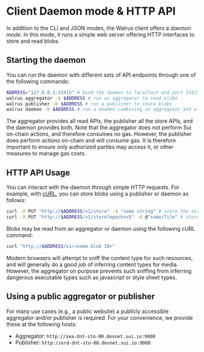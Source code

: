 # Client Daemon mode & HTTP API

In addition to the CLI and JSON modes, the Walrus client offers a *daemon mode*. In this mode, it
runs a simple web server offering HTTP interfaces to store and read blobs.

## Starting the daemon

You can run the daemon with
different sets of API endpoints through one of the following commands:

```sh
ADDRESS="127.0.0.1:31415" # bind the daemon to localhost and port 31415
walrus aggregator -b $ADDRESS # run an aggregator to read blobs
walrus publisher -b $ADDRESS # run a publisher to store blobs
walrus daemon -b $ADDRESS # run a daemon combining an aggregator and a publisher
```

The aggregator provides all read APIs, the publisher all the store APIs, and the daemon provides
both. Note that the aggregator does not perform Sui on-chain actions, and therefore consumes no gas.
However, the publisher does perform actions on-chain and will consume gas. It is therefore important
to ensure only authorized parties may access it, or other measures to manage gas costs.

## HTTP API Usage

You can interact with the daemon through simple HTTP requests. For example, with
[cURL](https://curl.se), you can store blobs using a publisher or daemon as follows:

```sh
curl -X PUT "http://$ADDRESS/v1/store" -d "some string" # store the string `some string` for 1 storage epoch
curl -X PUT "http://$ADDRESS/v1/store?epochs=5" -d @"some/file" # store file `some/file` for 5 storage epochs
```

Blobs may be read from an aggregator or daemon using the following cURL command:

```sh
curl "http://$ADDRESS/v1/<some blob ID>"
```

Modern browsers will attempt to sniff the content type for such resources, and will generally do a
good job of inferring content types for media. However, the aggregator on purpose prevents such
sniffing from inferring dangerous executable types such as javascript or style sheet types.

## Using a public aggregator or publisher

For many use cases (e.g., a public website) a publicly accessible aggregator and/or publisher is
required. For your convenience, we provide these at the following hosts:

- Aggregator: `http://sea-dnt-sto-00.devnet.sui.io:9000`
- Publisher: `http://ord-dnt-sto-00.devnet.sui.io:9000`

